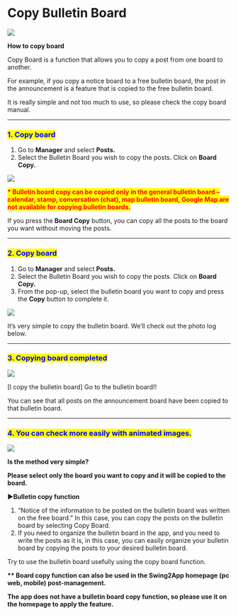 # Copy Bulletin Board

![](https://support.swing2app.com/wp-content/uploads/2018/09/copy\_board.png)

**How to copy board**

Copy Board is a function that allows you to copy a post from one board to another.

For example, if you copy a notice board to a free bulletin board, the post in the announcement is a feature that is copied to the free bulletin board.

It is really simple and not too much to use, so please check the copy board manual.

***

### <mark style="color:blue;">**1. Copy board**</mark>

1. Go to **Manager** and select **Posts.**
2. Select the Bulletin Board you wish to copy the posts. Click on **Board Copy.**

![](https://support.swing2app.com/wp-content/uploads/2018/09/%EC%98%81%EB%AC%B8%EA%B2%8C%EC%8B%9C%ED%8C%90%EB%B3%B5%EC%82%AC6.png)

<mark style="color:red;">**\* Bulletin board copy can be copied only in the general bulletin board – calendar, stamp, conversation (chat), map bulletin board, Google Map are not available for copying bulletin boards.**</mark>

If you press the **Board Copy** button, you can copy all the posts to the board you want without moving the posts.

***

### <mark style="color:blue;">**2. Copy board**</mark>

1. Go to **Manager** and select **Posts.**
2. Select the Bulletin Board you wish to copy the posts. Click on **Board Copy.**
3. From the pop-up, select the bulletin board you want to copy and press the **Copy** button to complete it.

![](https://support.swing2app.com/wp-content/uploads/2018/09/%EC%98%81%EB%AC%B8%EA%B2%8C%EC%8B%9C%ED%8C%90%EB%B3%B5%EC%82%AC8.png)

It’s very simple to copy the bulletin board. We’ll check out the photo log below.

***

### <mark style="color:blue;">**3. Copying board completed**</mark>

![](https://support.swing2app.com/wp-content/uploads/2018/09/%EC%98%81%EB%AC%B8%EA%B2%8C%EC%8B%9C%ED%8C%90%EB%B3%B5%EC%82%AC7.png)

\[I copy the bulletin board] Go to the bulletin board!!

You can see that all posts on the announcement board have been copied to that bulletin board.

***

### <mark style="color:blue;">**4. You can check more easily with animated images.**</mark>

![](https://support.swing2app.com/wp-content/uploads/2018/09/%EB%85%B9%ED%99%94\_2020\_05\_10\_08\_17\_27\_428.gif)

**Is the method very simple?**

**Please select only the board you want to copy and it will be copied to the board.**

**▶Bulletin copy function**

1. “Notice of the information to be posted on the bulletin board was written on the free board.” In this case, you can copy the posts on the bulletin board by selecting Copy Board.
2. If you need to organize the bulletin board in the app, and you need to write the posts as it is, in this case, you can easily organize your bulletin board by copying the posts to your desired bulletin board.

Try to use the bulletin board usefully using the copy board function.

**\*\* Board copy function can also be used in the Swing2App homepage (pc web, mobile) post-management.**&#x20;

**The app does not have a bulletin board copy function, so please use it on the homepage to apply the feature.**
